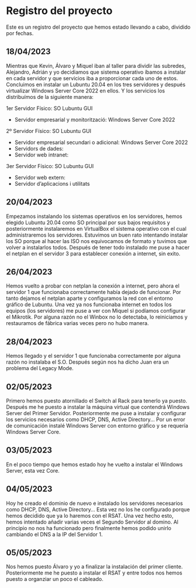 # Registro del proyecto

Este es un registro del proyecto que hemos estado llevando a cabo, dividido por fechas.

## 18/04/2023
Mientras que Kevin, Álvaro y Miquel iban al taller para dividir las subredes, Alejandro, Adrián y yo decidiamos que sistema operativo íbamos a instalar en cada servidor y que servicios iba a proporcionar cada uno de estos. Concluimos en instalar un Lubuntu 20.04 en los tres servidores y después virtualizar Windows Server Core 2022 en ellos. Y los servicios los distribuímos de la siguiente manera: 

1er Servidor Físico: SO Lubuntu GUI
- Servidor empresarial y monitorització: Windows Server Core 2022

2º Servidor Físico: SO Lubuntu GUI
- Servidor empresarial secundari o adicional: Windows Server Core 2022
- Servidors de dades: 
- Servidor web intranet: 

3er Servidor Físico: SO Lubuntu GUI 
- Servidor web extern: 
- Servidor d’aplicacions i utilitats


## 20/04/2023
Empezamos instalando los sistemas operativos en los servidores, hemos elegido Lubuntu 20.04 como SO principal por sus bajos requisitos y posteriormente instalaremos en VirtualBox el sistema operativo con el cual administraremos los servidores. Estuvimos un buen rato intentando instalar los SO porque al hacer las ISO nos equivocamos de formato y tuvimos que volver a instalarlos todos. Después de tener todo instalado me puse a hacer el netplan en el servidor 3 para establecer conexión a internet, sin exito.


## 26/04/2023
Hemos vuelto a probar con netplan la conexión a internet, pero ahora el servidor 1 que funcionaba correctamente había dejado de funcionar. Por tanto dejamos el netplan aparte y configuramos la red con el entorno gráfico de Lubuntu. Una vez ya nos funcionaba internet en todos los equipos (los servidores) me puse a ver con Miquel si podíamos configurar el Mikrotik. Por alguna razón no el Winbox no lo detectaba, lo reiniciamos y restauramos de fábrica varias veces pero no hubo manera.


## 28/04/2023
Hemos llegado y el servidor 1 que funcionaba correctamente por alguna razón no instalaba el S.O. Después según nos ha dicho Juan era un problema del Legacy Mode.


## 02/05/2023
Primero hemos puesto atornillado el Switch al Rack para tenerlo ya puesto. Después me he puesto a instalar la máquina virtual que contendrá Windows Server del Primer Servidor. Posteriormente me puse a instalar y configurar los servicios necesarios como DHCP, DNS, Active Directory... Por un error de comunicación instalé Windows Server con entorno gráfico y se requería Windows Server Core.


## 03/05/2023
En el poco tiempo que hemos estado hoy he vuelto a instalar el Windows Server, esta vez Core.


## 04/05/2023
Hoy he creado el dominio de nuevo e instalado los servidores necesarios como DHCP, DNS, Active Directory... Esta vez no los he configurado porque hemos decidido que ya lo haremos con el RSAT. Una vez hecho esto, hemos intentado añadir varias veces el Segundo Servidor al domino. Al principio no nos ha funcionado pero finalmente hemos podido unirlo cambiando el DNS a la IP del Servidor 1.


## 05/05/2023
Nos hemos puesto Álvaro y yo a finalizar la instalación del primer cliente. Posteriormente me he puesto a instalar el RSAT y entre todos nos hemos puesto a organziar un poco el cableado. 

